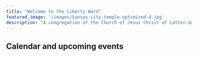```yaml
---
title: "Welcome to the Liberty Ward"
featured_image: '/images/kansas-city-temple-optimized-4.jpg'
description: "A congregation of the Church of Jesus Christ of Latter-day Saints"
---
```


## Calendar and upcoming events

<script src="https://gist.github.com/adamprime/cf67957adb6d8fa752a0c90550b61e05.js"></script>

